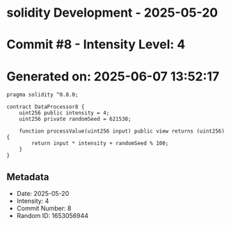 ﻿# solidity Development - 2025-05-20
# Commit #8 - Intensity Level: 4
# Generated on: 2025-06-07 13:52:17
```solidity
pragma solidity ^0.8.0;

contract DataProcessor8 {
    uint256 public intensity = 4;
    uint256 private randomSeed = 621538;

    function processValue(uint256 input) public view returns (uint256) {
        return input * intensity + randomSeed % 100;
    }
}
```
## Metadata
- Date: 2025-05-20
- Intensity: 4
- Commit Number: 8
- Random ID: 1653056944

